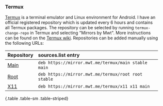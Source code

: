 ### Termux

[Termux](https://termux.com/) is a terminal emulator and Linux environment for Android. I have an official registered repository which is updated every 6 hours and contains all Termux packages. The repository can be selected by running `termux-change-repo` in Termux and selecting "Mirrors by Mwt". More instructions can be found on the [Termux wiki](https://github.com/termux/termux-packages/wiki/Mirrors#mirrors-by-mwt). Repositories can be added manually using the following URLs:

|Repository|sources.list entry                                               |
|:---------|:----------------------------------------------------------------|
|[Main](https://mirror.mwt.me/termux/main)      |`deb https://mirror.mwt.me/termux/main stable main`|
|[Root](https://mirror.mwt.me/termux/root)      |`deb https://mirror.mwt.me/termux/root root stable`|
|[X11](https://mirror.mwt.me/termux/x11)        |`deb https://mirror.mwt.me/termux/x11 x11 main`|

{.table .table-sm .table-striped}